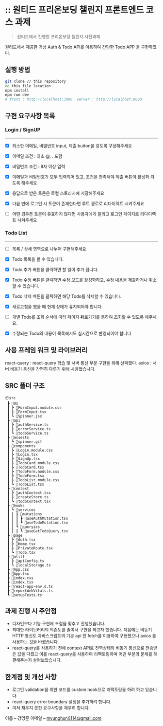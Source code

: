 # :: 원티드 프리온보딩 챌린지 프론트엔드 코스 과제 
>  원티드에서 진행한 프리온보딩 챌린지 사전과제 

원티드에서 제공한 가상 Auth & Todo API를 이용하여 간단한 Todo APP 을 구현하였다. 

## 실행 방법

```sh
git clone // this repository
cd this file location
npm install 
npm run dev 
# front : http://localhost:3000  server : http://localhost:8080
```
## 구현 요구사항 목록

### Login / SignUP
---

- [x] 최소한 이메일, 비밀번호 input, 제출 button을 갖도록 구성해주세요
- [x] 이메일 조건 : 최소 @, . 포함
- [x] 비밀번호 조건 : 8자 이상 입력
- [x] 이메일과 비밀번호가 모두 입력되어 있고, 조건을 만족해야 제출 버튼이 활성화 되도록 해주세요
- [x] 응답으로 받은 토큰은 로컬 스토리지에 저장해주세요
- [x] 다음 번에 로그인 시 토큰이 존재한다면 루트 경로로 리다이렉트 시켜주세요
- [ ] 어떤 경우든 토큰이 유효하지 않다면 사용자에게 알리고 로그인 페이지로 리다이렉트 시켜주세요
 
 
 ### Todo List
---

- [ ] 목록 / 상세 영역으로 나누어 구현해주세요
- [x] Todo 목록을 볼 수 있습니다.
- [x] Todo 추가 버튼을 클릭하면 할 일이 추가 됩니다.
- [x] Todo 수정 버튼을 클릭하면 수정 모드를 활성화하고, 수정 내용을 제출하거나 취소할 수 있습니다.
- [x] Todo 삭제 버튼을 클릭하면 해당 Todo를 삭제할 수 있습니다.
- [x] 새로고침을 했을 때 현재 상태가 유지되어야 합니다.
- [ ] 개별 Todo를 조회 순서에 따라 페이지 뒤로가기를 통하여 조회할 수 있도록 해주세요.
- [x] 수정되는 Todo의 내용이 목록에서도 실시간으로 반영되어야 합니다


## 사용 프레임 워크 및 라이브러리

react-query  :  react-query 학습 및 서버 통신 부분 구현을 위해 선택했다.
axios : 서버 비동기 통신을 간편히 다루기 위해 사용했습니다. 

## SRC 폴더 구조

```
📦src
 ┣ 📂UI
 ┃ ┣ 📜FormInput.module.css
 ┃ ┣ 📜FormInput.tsx
 ┃ ┗ 📜Spinner.jsx
 ┣ 📂api
 ┃ ┣ 📜authService.ts
 ┃ ┣ 📜errorService.ts
 ┃ ┗ 📜todoService.ts
 ┣ 📂assests
 ┃ ┗ 📜spinner.gif
 ┣ 📂components
 ┃ ┣ 📜Login.module.css
 ┃ ┣ 📜Login.tsx
 ┃ ┣ 📜SignUp.tsx
 ┃ ┣ 📜TodoCard.module.css
 ┃ ┣ 📜TodoCard.tsx
 ┃ ┣ 📜TodoForm.module.css
 ┃ ┣ 📜TodoForm.tsx
 ┃ ┣ 📜TodoList.module.css
 ┃ ┗ 📜TodoList.tsx
 ┣ 📂context
 ┃ ┣ 📜authContext.tsx
 ┃ ┣ 📜createStore.ts
 ┃ ┗ 📜todoContext.tsx
 ┣ 📂hooks
 ┃ ┗ 📂services
 ┃ ┃ ┣ 📂mutations
 ┃ ┃ ┃ ┣ 📜useAuthMutation.tsx
 ┃ ┃ ┃ ┗ 📜useTodoMutation.tsx
 ┃ ┃ ┗ 📂queryies
 ┃ ┃ ┃ ┗ 📜useGetTodoQuery.tsx
 ┣ 📂page
 ┃ ┣ 📜Auth.tsx
 ┃ ┣ 📜Home.tsx
 ┃ ┣ 📜PrivateRoute.tsx
 ┃ ┗ 📜Todo.tsx
 ┣ 📂utill
 ┃ ┣ 📜apiConfig.ts
 ┃ ┗ 📜localStorage.ts
 ┣ 📜App.css
 ┣ 📜App.tsx
 ┣ 📜index.css
 ┣ 📜index.tsx
 ┣ 📜react-app-env.d.ts
 ┣ 📜reportWebVitals.ts
 ┗ 📜setupTests.ts
```


 
## 과제 진행 시 주안점 

 - 디자인보다 기능 구현에 초점을 맞추고 진행했습니다.
 - 최대한 라이브러리의 의존도를 줄여서 구현을 하고자 했습니다. 처음에는 비동기 HTTP 통신도 자바스크립트의 기본 api 인 fetch를 이용하여 구현했으나 axios 를 사용하는 것을 바꿨습니다.
 - react-query를 사용하기 전에 context API로 전역상태와 비동기 통신으로 전송받은 값을 다뤘고 이를 react-query를 사용하여 리펙토링하며 어떤 부분의 문제를 해결해주는지 살펴보았습니다. 

## 한계점 및 개선 사항 

- 로그인 validation을 위한 코드를 custom hook으로 리펙토링을 하려 하고 있습니다.  
- react-query error boundary 설정을 추가하려 합니다.
- 미쳐 채우지 못한 요구사항을 채우려 합니다.

이름 – 강명훈 
이메일 – myunghun0114@gmail.com

